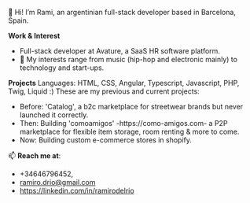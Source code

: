 👋 Hi! I’m Rami, an argentinian full-stack developer based in Barcelona, Spain.

**Work & Interest**
- Full-stack developer at Avature, a SaaS HR software platform.
- 👀 My interests range from music (hip-hop and electronic mainly) to technology and start-ups.


**Projects**
Languages: HTML, CSS, Angular, Typescript, Javascript, PHP, Twig, Liquid :) 
These are my previous and current projects:
- Before: 'Catalog', a b2c marketplace for streetwear brands but never launched it correctly.
- Then: Building 'comoamigos' -https://como-amigos.com- a P2P marketplace for flexible item storage, room renting & more to come.
- Now: Building custom e-commerce stores in shopify.

📫 **Reach me at**:
- +34646796452,
- ramiro.drio@gmail.com
- https://linkedin.com/in/ramirodelrio
